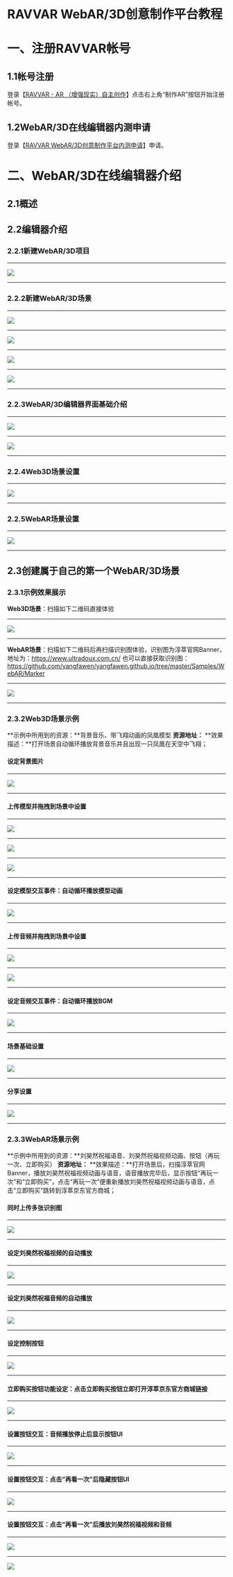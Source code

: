 # RAVVAR WebAR/3D创意制作平台教程
# 一、注册RAVVAR帐号
## 1.1帐号注册
登录【[RAVVAR - AR （增强现实）自主创作](https://www.ravvar.cn)】点击右上角“制作AR”按钮开始注册帐号。
## 1.2WebAR/3D在线编辑器内测申请
登录【[RAVVAR WebAR/3D创意制作平台内测申请](https://labs.darseek.com/apply)】申请。

# 二、WebAR/3D在线编辑器介绍
## 2.1概述
## 2.2编辑器介绍
### 2.2.1新建WebAR/3D项目
- - - -
![](img/N1.png)
- - - -

### 2.2.2新建WebAR/3D场景
- - - -
![](img/N2.png)
- - - -
![](img/N3.png)
- - - -
![](img/N4.png)
- - - -
![](img/N5.png)
- - - -
### 2.2.3WebAR/3D编辑器界面基础介绍
- - - -
![](img/N6.png)
- - - -
![](img/N7.png)
- - - -
### 2.2.4Web3D场景设置
- - - -
![](img/N8.png)
- - - -
### 2.2.5WebAR场景设置
- - - -
![](img/N9.png)
- - - -
## 2.3创建属于自己的第一个WebAR/3D场景
### 2.3.1示例效果展示
**Web3D场景**：扫描如下二维码直接体验
- - - -
![](img/Phoenix_QR.png)
- - - -
**WebAR场景**：扫描如下二维码后再扫描识别图体验，识别图为淳萃官网Banner，地址为：https://www.ultradoux.com.cn/
也可以直接获取识别图：https://github.com/yangfawen/yangfawen.github.io/tree/master/Samples/WebAR/Marker
- - - -
![](img/DOUX_QR.png)

- - - -
### 2.3.2Web3D场景示例
**示例中所用到的资源：**背景音乐、带飞翔动画的凤凰模型
**资源地址：**
**效果描述：**打开场景自动循环播放背景音乐并且出现一只凤凰在天空中飞翔；
#### 设定背景图片
- - - -
![](img/N10.png)
- - - -
#### 上传模型并拖拽到场景中设置
- - - -
![](img/N11.png)
- - - -
![](img/N12.png)
- - - -
![](img/N13.png)
- - - -
#### 设定模型交互事件：自动循环播放模型动画
- - - -
![](img/N14.png)
- - - -
#### 上传音频并拖拽到场景中设置
- - - -
![](img/N15.png)
- - - -
![](img/N16.png)
- - - -
#### 设定音频交互事件：自动循环播放BGM
- - - -
![](img/N17.png)
- - - -
#### 场景基础设置
- - - -
![](img/N18.png)
- - - -
#### 分享设置
- - - -
![](img/N19.png)
- - - -
### 2.3.3WebAR场景示例
**示例中所用到的资源：**刘昊然祝福语音、刘昊然祝福视频动画、按钮（再玩一次、立即购买）
**资源地址：**
**效果描述：**打开场景后，扫描淳萃官网Banner，播放刘昊然祝福视频动画与语音，语音播放完毕后，显示按钮“再玩一次”和“立即购买”，点击“再玩一次”便重新播放刘昊然祝福视频动画与语音，点击“立即购买”跳转到淳萃京东官方商城；
#### 同时上传多张识别图
- - - -
![](img/N20.png)
- - - -
#### 设定刘昊然祝福视频的自动播放
- - - -
![](img/N21.png)
- - - -
#### 设定刘昊然祝福音频的自动播放
- - - -
![](img/N22.png)
- - - -
#### 设定控制按钮
- - - -
![](img/N23.png)
- - - -
#### 立即购买按钮功能设定：点击立即购买按钮立即打开淳萃京东官方商城链接
- - - -
![](img/N24.png)
- - - -
#### 设置按钮交互：音频播放停止后显示按钮UI
- - - -

![](img/N25.png)
- - - -
#### 设置按钮交互：点击“再看一次”后隐藏按钮UI
- - - -
![](img/N26.png)
- - - -
#### 设置按钮交互：点击“再看一次”后播放刘昊然祝福视频和音频
- - - -
![](img/N27.png)
- - - -
![](img/N28.png)
